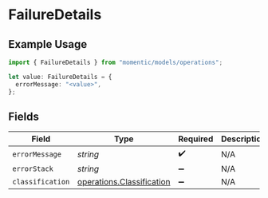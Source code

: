 # FailureDetails

## Example Usage

```typescript
import { FailureDetails } from "momentic/models/operations";

let value: FailureDetails = {
  errorMessage: "<value>",
};
```

## Fields

| Field                                                                  | Type                                                                   | Required                                                               | Description                                                            |
| ---------------------------------------------------------------------- | ---------------------------------------------------------------------- | ---------------------------------------------------------------------- | ---------------------------------------------------------------------- |
| `errorMessage`                                                         | *string*                                                               | :heavy_check_mark:                                                     | N/A                                                                    |
| `errorStack`                                                           | *string*                                                               | :heavy_minus_sign:                                                     | N/A                                                                    |
| `classification`                                                       | [operations.Classification](../../models/operations/classification.md) | :heavy_minus_sign:                                                     | N/A                                                                    |